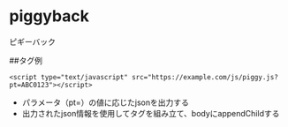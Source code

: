 # piggyback
ピギーバック

##タグ例
```
<script type="text/javascript" src="https://example.com/js/piggy.js?pt=ABC0123"></script>
```

* パラメータ（pt=）の値に応じたjsonを出力する
* 出力されたjson情報を使用してタグを組み立て、bodyにappendChildする
